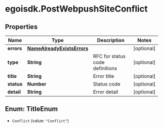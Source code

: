 # egoisdk.PostWebpushSiteConflict

## Properties

Name | Type | Description | Notes
------------ | ------------- | ------------- | -------------
**errors** | [**NameAlreadyExistsErrors**](NameAlreadyExistsErrors.md) |  | [optional] 
**type** | **String** | RFC for status code definitions | [optional] 
**title** | **String** | Error title | [optional] 
**status** | **Number** | Status code | [optional] 
**detail** | **String** | Error detail | [optional] 



## Enum: TitleEnum


* `Conflict` (value: `"Conflict"`)





